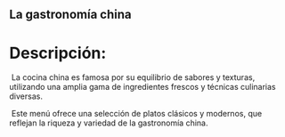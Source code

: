 ## La gastronomía china

# Descripción:

​    La cocina china es famosa por su equilibrio de sabores y texturas,  utilizando una amplia gama de ingredientes frescos y técnicas culinarias diversas. 

​    Este menú ofrece una selección de platos clásicos y modernos, que reflejan la riqueza y variedad de la gastronomía china.